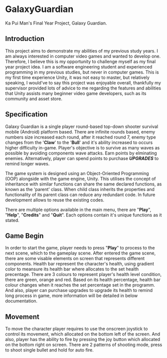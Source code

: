 # GalaxyGuardian
Ka Pui Man's Final Year Project, Galaxy Guardian.

## Introduction
This project aims to demonstrate my abilities of my previous study years. I am always interested in computer video games and wanted to develop one. Therefore, I believe this is my opportunity to challenge myself as my final year project idea. I am a software engineering student and experienced programming in my previous studies, but never in computer games. This is my first time experience Unity, it was not easy to master, but relatively speaking, I would've to say this project was enjoyable overall, thankfully my supervisor provided lots of advice to me regarding the features and abilities that Unity assists many beginner video game developers, such as its community and asset store.

## Specification
Galaxy Guardian is a single player round-based top-down shooter survival mobile (Android) platform based. There are infinite rounds based, enemy numbers size increased each round, after it reached round 7, enemy type changes from the '**Claw**' to the '**Bull**' and it's ability increased to occurs higher difficulty in-game. Player's objective is to survive as many waves as possible by avoiding components wave attacks. Earn points by elminating enemies. Alternatively, player can spend points to purchase **_UPGRADES_** to remind longer waves.

The game system is designed using an Object-Oriented Programming (OOP) alongside with the game engine, Unity. This utilises the concept of inheritance with similar functions can share the same declared functions, as known as the 'parent' class. When child class inherits the properties and functionality of its parent class can reduce any redundant code. In future development allows to reuse the existing codes.

There are multiple options available in the main menu, there are "**Play**", "**Help**", "**Credits**" and "**Quit**". Each options contain it's unique functions as it stated.

## Game Begin
In order to start the game, player needs to press "**Play**" to process to the next scene, which to the gameplay scene. After entered the game scene, there are some visable elements on screen that represents different components. Health bar represent the character's health, using gradient color to meansure its health bar where allocates to the set health precentage. There are 3 colours to represent player's health level condition, there are green, orange and red. Based on its health percentage, health bar colour changes when it reaches the set percentage set in the programm. And also, player can purchase upgrades to upgrade its health to remind long process in game, more information will be detailed in below documentation.

## Movement
To move the character player requires to use the onscreen joystick to control its movement, which allocated on the bottom left of the screen. And also, player has the ability to fire by pressing the joy button which allocated on the bottom right on screen. There are 2 patterns of shooting mode, press to shoot single bullet and hold for auto fire. 

